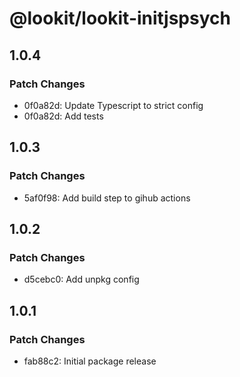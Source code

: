 # @lookit/lookit-initjspsych

## 1.0.4

### Patch Changes

- 0f0a82d: Update Typescript to strict config
- 0f0a82d: Add tests

## 1.0.3

### Patch Changes

- 5af0f98: Add build step to gihub actions

## 1.0.2

### Patch Changes

- d5cebc0: Add unpkg config

## 1.0.1

### Patch Changes

- fab88c2: Initial package release
